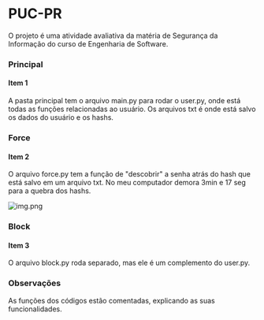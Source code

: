 # PUC-PR

O projeto é uma atividade avaliativa da matéria de Segurança da Informação do curso de Engenharia de Software.

### Principal 
#### Item 1

A pasta principal tem o arquivo main.py para rodar o user.py, onde está todas as funções relacionadas ao usuário.
Os arquivos txt é onde está salvo os dados do usuário e os hashs. 

### Force
#### Item 2

O arquivo force.py tem a função de "descobrir" a senha atrás do hash que está salvo em um arquivo txt.
No meu computador demora 3min e 17 seg para a quebra dos hashs.

![img.png](https://user-images.githubusercontent.com/91134992/163028555-98754678-af02-4812-932b-4f49497c364c.png)

### Block
#### Item 3

O arquivo block.py roda separado, mas ele é um complemento do user.py.

### Observações

As funções dos códigos estão comentadas, explicando as suas funcionalidades.
